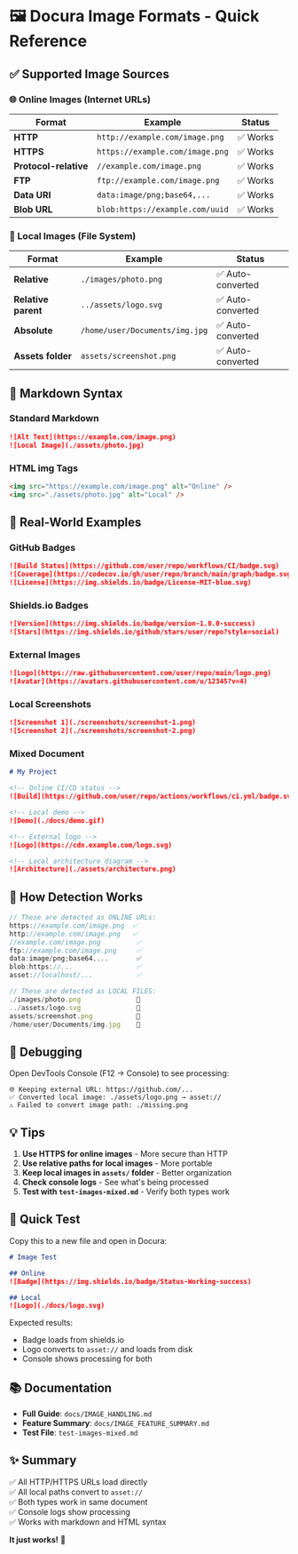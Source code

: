 # 🖼️ Docura Image Formats - Quick Reference

## ✅ Supported Image Sources

### 🌐 Online Images (Internet URLs)

| Format | Example | Status |
|--------|---------|--------|
| **HTTP** | `http://example.com/image.png` | ✅ Works |
| **HTTPS** | `https://example.com/image.png` | ✅ Works |
| **Protocol-relative** | `//example.com/image.png` | ✅ Works |
| **FTP** | `ftp://example.com/image.png` | ✅ Works |
| **Data URI** | `data:image/png;base64,...` | ✅ Works |
| **Blob URL** | `blob:https://example.com/uuid` | ✅ Works |

### 📁 Local Images (File System)

| Format | Example | Status |
|--------|---------|--------|
| **Relative** | `./images/photo.png` | ✅ Auto-converted |
| **Relative parent** | `../assets/logo.svg` | ✅ Auto-converted |
| **Absolute** | `/home/user/Documents/img.jpg` | ✅ Auto-converted |
| **Assets folder** | `assets/screenshot.png` | ✅ Auto-converted |

## 📝 Markdown Syntax

### Standard Markdown

```markdown
![Alt Text](https://example.com/image.png)
![Local Image](./assets/photo.jpg)
```

### HTML img Tags

```markdown
<img src="https://example.com/image.png" alt="Online" />
<img src="./assets/photo.jpg" alt="Local" />
```

## 🎯 Real-World Examples

### GitHub Badges

```markdown
![Build Status](https://github.com/user/repo/workflows/CI/badge.svg)
![Coverage](https://codecov.io/gh/user/repo/branch/main/graph/badge.svg)
![License](https://img.shields.io/badge/License-MIT-blue.svg)
```

### Shields.io Badges

```markdown
![Version](https://img.shields.io/badge/version-1.0.0-success)
![Stars](https://img.shields.io/github/stars/user/repo?style=social)
```

### External Images

```markdown
![Logo](https://raw.githubusercontent.com/user/repo/main/logo.png)
![Avatar](https://avatars.githubusercontent.com/u/12345?v=4)
```

### Local Screenshots

```markdown
![Screenshot 1](./screenshots/screenshot-1.png)
![Screenshot 2](./screenshots/screenshot-2.png)
```

### Mixed Document

```markdown
# My Project

<!-- Online CI/CD status -->
![Build](https://github.com/user/repo/actions/workflows/ci.yml/badge.svg)

<!-- Local demo -->
![Demo](./docs/demo.gif)

<!-- External logo -->
![Logo](https://cdn.example.com/logo.svg)

<!-- Local architecture diagram -->
![Architecture](./assets/architecture.png)
```

## 🔧 How Detection Works

```javascript
// These are detected as ONLINE URLs:
https://example.com/image.png  ✅
http://example.com/image.png   ✅
//example.com/image.png         ✅
ftp://example.com/image.png     ✅
data:image/png;base64,...       ✅
blob:https://...                ✅
asset://localhost/...           ✅

// These are detected as LOCAL FILES:
./images/photo.png              📁
../assets/logo.svg              📁
assets/screenshot.png           📁
/home/user/Documents/img.jpg    📁
```

## 🐛 Debugging

Open DevTools Console (F12 → Console) to see processing:

```
🌐 Keeping external URL: https://github.com/...
✅ Converted local image: ./assets/logo.png → asset://
⚠️ Failed to convert image path: ./missing.png
```

## 💡 Tips

1. **Use HTTPS for online images** - More secure than HTTP
2. **Use relative paths for local images** - More portable
3. **Keep local images in `assets/` folder** - Better organization
4. **Check console logs** - See what's being processed
5. **Test with `test-images-mixed.md`** - Verify both types work

## 🚀 Quick Test

Copy this to a new file and open in Docura:

```markdown
# Image Test

## Online
![Badge](https://img.shields.io/badge/Status-Working-success)

## Local
![Logo](./docs/logo.svg)
```

Expected results:
- Badge loads from shields.io
- Logo converts to `asset://` and loads from disk
- Console shows processing for both

## 📚 Documentation

- **Full Guide**: `docs/IMAGE_HANDLING.md`
- **Feature Summary**: `docs/IMAGE_FEATURE_SUMMARY.md`
- **Test File**: `test-images-mixed.md`

## ✨ Summary

✅ All HTTP/HTTPS URLs load directly  
✅ All local paths convert to `asset://`  
✅ Both types work in same document  
✅ Console logs show processing  
✅ Works with markdown and HTML syntax  

**It just works!** 🎉

